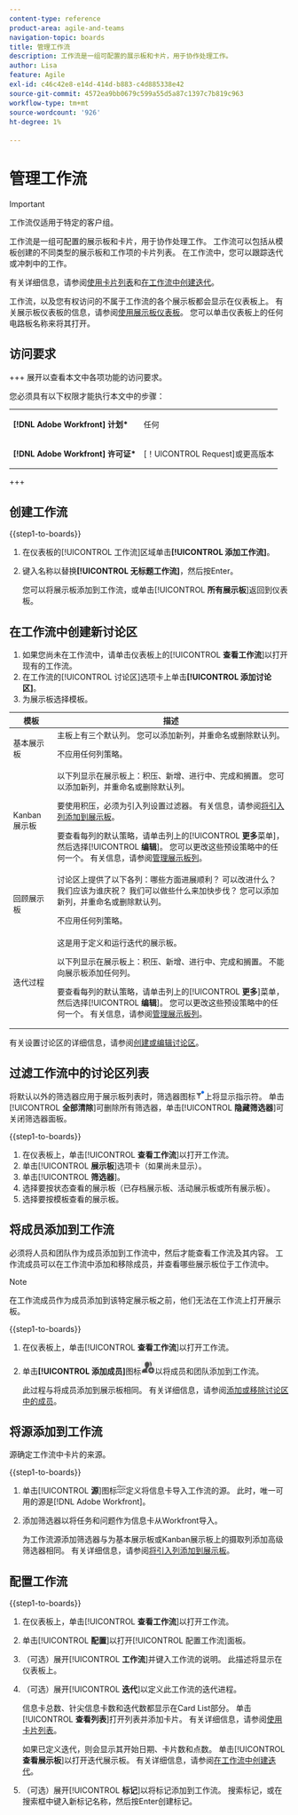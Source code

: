 ```yaml
---
content-type: reference
product-area: agile-and-teams
navigation-topic: boards
title: 管理工作流
description: 工作流是一组可配置的展示板和卡片，用于协作处理工作。
author: Lisa
feature: Agile
exl-id: c46c42e8-e14d-414d-b883-c4d885338e42
source-git-commit: 4572ea9bb0679c599a55d5a87c1397c7b819c963
workflow-type: tm+mt
source-wordcount: '926'
ht-degree: 1%

---
```


# 管理工作流

>[!IMPORTANT]
>
>工作流仅适用于特定的客户组。

工作流是一组可配置的展示板和卡片，用于协作处理工作。 工作流可以包括从模板创建的不同类型的展示板和工作项的卡片列表。 在工作流中，您可以跟踪迭代或冲刺中的工作。

有关详细信息，请参阅[使用卡片列表](/help/quicksilver/agile/use-boards-agile-planning-tools/use-card-list.md)和[在工作流中创建迭代](/help/quicksilver/agile/use-boards-agile-planning-tools/create-an-iteration-in-workstream.md)。

工作流，以及您有权访问的不属于工作流的各个展示板都会显示在仪表板上。 有关展示板仪表板的信息，请参阅[使用展示板仪表板](/help/quicksilver/agile/get-started-with-boards/use-boards-page.md)。 您可以单击仪表板上的任何电路板名称来将其打开。

## 访问要求

+++ 展开以查看本文中各项功能的访问要求。

您必须具有以下权限才能执行本文中的步骤：

<table style="table-layout:auto"> 
 <col> 
 </col> 
 <col> 
 </col> 
 <tbody> 
  <tr> 
   <td role="rowheader"><strong>[!DNL Adobe Workfront] 计划*</strong></td> 
   <td> <p>任何</p> </td> 
  </tr> 
  <tr> 
   <td role="rowheader"><strong>[!DNL Adobe Workfront] 许可证*</strong></td> 
   <td> <p>[！UICONTROL Request]或更高版本</p> </td> 
  </tr> 
 </tbody> 
</table>

+++

## 创建工作流

{{step1-to-boards}}

1. 在仪表板的[!UICONTROL 工作流]区域单击&#x200B;**[!UICONTROL 添加工作流]**。
1. 键入名称以替换&#x200B;**[!UICONTROL 无标题工作流]**，然后按Enter。

   您可以将展示板添加到工作流，或单击&#x200B;[!UICONTROL **所有展示板**]&#x200B;返回到仪表板。

## 在工作流中创建新讨论区

1. 如果您尚未在工作流中，请单击仪表板上的&#x200B;[!UICONTROL **查看工作流**]&#x200B;以打开现有的工作流。
1. 在工作流的[!UICONTROL 讨论区]选项卡上单击&#x200B;**[!UICONTROL 添加讨论区]**。
1. 为展示板选择模板。

| 模板 | 描述 |
|---------|----------|
| 基本展示板 | 主板上有三个默认列。 您可以添加新列，并重命名或删除默认列。 <p>不应用任何列策略。 |
| Kanban 展示板 | 以下列显示在展示板上：积压、新增、进行中、完成和搁置。 您可以添加新列，并重命名或删除默认列。<p>要使用积压，必须为引入列设置过滤器。 有关信息，请参阅[将引入列添加到展示板](/help/quicksilver/agile/use-boards-agile-planning-tools/add-intake-column-to-board.md)。 <p>要查看每列的默认策略，请单击列上的&#x200B;[!UICONTROL **更多**&#x200B;菜单]，然后选择&#x200B;[!UICONTROL **编辑**]。 您可以更改这些预设策略中的任何一个。 有关信息，请参阅[管理展示板列](/help/quicksilver/agile/get-started-with-boards/manage-board-columns.md)。 |
| 回顾展示板 | 讨论区上提供了以下各列：哪些方面进展顺利？ 可以改进什么？ 我们应该为谁庆祝？ 我们可以做些什么来加快步伐？ 您可以添加新列，并重命名或删除默认列。 <p>不应用任何列策略。 |
| 迭代过程 | 这是用于定义和运行迭代的展示板。 <p>以下列显示在展示板上：积压、新增、进行中、完成和搁置。 不能向展示板添加任何列。 <p>要查看每列的默认策略，请单击列上的&#x200B;[!UICONTROL **更多**]&#x200B;菜单，然后选择&#x200B;[!UICONTROL **编辑**]。 您可以更改这些预设策略中的任何一个。 有关信息，请参阅[管理展示板列](/help/quicksilver/agile/get-started-with-boards/manage-board-columns.md)。 |

有关设置讨论区的详细信息，请参阅[创建或编辑讨论区](/help/quicksilver/agile/get-started-with-boards/create-edit-board.md)。

## 过滤工作流中的讨论区列表

将默认以外的筛选器应用于展示板列表时，筛选器图标![应用的筛选器](assets/boards-filterapplied-30x30.png)上将显示指示符。 单击&#x200B;[!UICONTROL **全部清除**]&#x200B;可删除所有筛选器，单击&#x200B;[!UICONTROL **隐藏筛选器**]&#x200B;可关闭筛选器面板。

{{step1-to-boards}}

1. 在仪表板上，单击&#x200B;[!UICONTROL **查看工作流**]&#x200B;以打开工作流。
1. 单击&#x200B;[!UICONTROL **展示板**]&#x200B;选项卡（如果尚未显示）。
1. 单击&#x200B;[!UICONTROL **筛选器**]。
1. 选择要按状态查看的展示板（已存档展示板、活动展示板或所有展示板）。
1. 选择要按模板查看的展示板。

## 将成员添加到工作流

必须将人员和团队作为成员添加到工作流中，然后才能查看工作流及其内容。 工作流成员可以在工作流中添加和移除成员，并查看哪些展示板位于工作流中。

>[!NOTE]
>
>在工作流成员作为成员添加到该特定展示板之前，他们无法在工作流上打开展示板。

{{step1-to-boards}}

1. 在仪表板上，单击&#x200B;[!UICONTROL **查看工作流**]&#x200B;以打开工作流。
1. 单击&#x200B;**[!UICONTROL 添加成员]**&#x200B;图标![添加成员](assets/boards-addmember-spectrum-25x25.png)以将成员和团队添加到工作流。

   此过程与将成员添加到展示板相同。 有关详细信息，请参阅[添加或移除讨论区中的成员](/help/quicksilver/agile/get-started-with-boards/add-members-to-board.md)。

## 将源添加到工作流

源确定工作流中卡片的来源。

{{step1-to-boards}}

1. 单击&#x200B;[!UICONTROL **源**]&#x200B;图标![源图标](assets/sources-icon.png)定义将信息卡导入工作流的源。 此时，唯一可用的源是[!DNL Adobe Workfront]。
1. 添加筛选器以将任务和问题作为信息卡从Workfront导入。

   为工作流源添加筛选器与为基本展示板或Kanban展示板上的摄取列添加高级筛选器相同。 有关详细信息，请参阅[将引入列添加到展示板](/help/quicksilver/agile/use-boards-agile-planning-tools/add-intake-column-to-board.md)。

## 配置工作流

{{step1-to-boards}}

1. 在仪表板上，单击&#x200B;[!UICONTROL **查看工作流**]&#x200B;以打开工作流。
1. 单击&#x200B;[!UICONTROL **配置**]&#x200B;以打开[!UICONTROL 配置工作流]面板。
1. （可选）展开&#x200B;[!UICONTROL **工作流**]&#x200B;并键入工作流的说明。 此描述将显示在仪表板上。
1. （可选）展开&#x200B;[!UICONTROL **迭代**]&#x200B;以定义此工作流的迭代进程。

   信息卡总数、针尖信息卡数和迭代数都显示在Card List部分。 单击&#x200B;[!UICONTROL **查看列表**]&#x200B;打开列表并添加卡片。 有关详细信息，请参阅[使用卡片列表](/help/quicksilver/agile/use-boards-agile-planning-tools/use-card-list.md)。

   如果已定义迭代，则会显示其开始日期、卡片数和点数。 单击&#x200B;[!UICONTROL **查看展示板**]&#x200B;以打开迭代展示板。 有关详细信息，请参阅[在工作流中创建迭代](/help/quicksilver/agile/use-boards-agile-planning-tools/create-an-iteration-in-workstream.md)。

1. （可选）展开&#x200B;[!UICONTROL **标记**]&#x200B;以将标记添加到工作流。 搜索标记，或在搜索框中键入新标记名称，然后按Enter创建标记。
